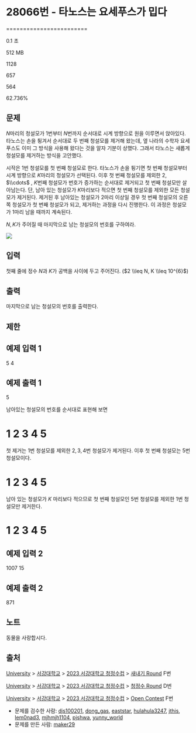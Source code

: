 # 28066번 - 타노스는 요세푸스가 밉다


========================

0.1 초

512 MB

1128

657

564

62.736%

문제
--

$N$마리의 청설모가 $1$번부터 $N$번까지 순서대로 시계 방향으로 원을 이루면서 앉아있다. 타노스는 손을 튕겨서 순서대로 두 번째 청설모를 제거해 왔는데, 옆 나라의 수학자 요세푸스도 이미 그 방식을 사용해 왔다는 것을 알자 기분이 상했다. 그래서 타노스는 새롭게 청설모를 제거하는 방식을 고안했다.

시작은 $1$번 청설모를 첫 번째 청설모로 한다. 타노스가 손을 튕기면 첫 번째 청설모부터 시계 방향으로 $K$마리의 청설모가 선택된다. 이후 첫 번째 청설모를 제외한 $2,$ $\\cdots$ $,$ $K$번째 청설모가 번호가 증가하는 순서대로 제거되고 첫 번째 청설모만 살아남는다. 단, 남아 있는 청설모가 $K$마리보다 적으면 첫 번째 청설모를 제외한 모든 청설모가 제거된다. 제거된 후 남아있는 청설모가 $2$마리 이상일 경우 첫 번째 청설모의 오른쪽 청설모가 첫 번째 청설모가 되고, 제거하는 과정을 다시 진행한다. 이 과정은 청설모가 $1$마리 남을 때까지 계속된다.

$N, K$가 주어질 때 마지막으로 남는 청설모의 번호를 구하여라.

![](https://upload.acmicpc.net/9bf0dfbd-8997-42ed-8fef-7f89d3172917/-/preview/)

입력
--

첫째 줄에 정수 $N$과 $K$가 공백을 사이에 두고 주어진다. ($2 \\leq N, K \\leq 10^{6}$)

출력
--

마지막으로 남는 청설모의 번호를 출력한다.

제한
--

예제 입력 1
-------

5 4

예제 출력 1
-------

5

남아있는 청설모의 번호를 순서대로 표현해 보면

**1 2 3 4 5**
=============

첫 제거는 $1$번 청설모를 제외한 $2, 3, 4$번 청설모가 제거된다. 이후 첫 번째 청설모는 $5$번 청설모이다.

**1 2 3 4 5**
=============

남아 있는 청설모가 $K$ 마리보다 적으므로 첫 번째 청설모인 $5$번 청설모를 제외한 $1$번 청설모만 제거한다.

**1 2 3 4 5**
=============

예제 입력 2
-------

1007 15

예제 출력 2
-------

871

노트
--

동물을 사랑합시다.

출처
--

[University](/category/5) > [서강대학교](/category/83) > [2023 서강대학교 청정수컵](/category/847) > [새내기 Round](/category/detail/3586) F번

[University](/category/5) > [서강대학교](/category/83) > [2023 서강대학교 청정수컵](/category/847) > [청정수 Round](/category/detail/3587) D번

[University](/category/5) > [서강대학교](/category/83) > [2023 서강대학교 청정수컵](/category/847) > [Open Contest](/category/detail/3588) F번

*   문제를 검수한 사람: [djs100201](/user/djs100201), [dong\_gas](/user/dong_gas), [eaststar](/user/eaststar), [hulahula3247](/user/hulahula3247), [jthis](/user/jthis), [lem0nad3](/user/lem0nad3), [mjhmjh1104](/user/mjhmjh1104), [pjshwa](/user/pjshwa), [yunny\_world](/user/yunny_world)
*   문제를 만든 사람: [maker29](/user/maker29)